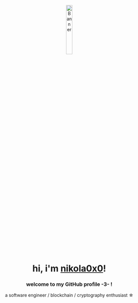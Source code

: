 <p align="center">
    <img src="https://upload.wikimedia.org/wikipedia/en/2/22/Charlie_Brown.png" alt="Banner" width="20%">
</p>

<h1 align="center">hi, i'm <a href="https://devniko.framer.website/">nikola0x0</a>!</h1>
<h3 align="center">welcome to my GitHub profile -3- !</h3>

<p align="center">a software engineer / blockchain / cryptography enthusiast ☆</p>

<p align="center">
  <a href="https://github.com/nikola0x0">
</p>
